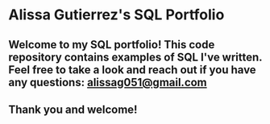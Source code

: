 # Alissa Gutierrez's SQL Portfolio
## Welcome to my SQL portfolio! This code repository contains examples of SQL I've written. Feel free to take a look and reach out if you have any questions: alissag051@gmail.com

## Thank you and welcome! 
